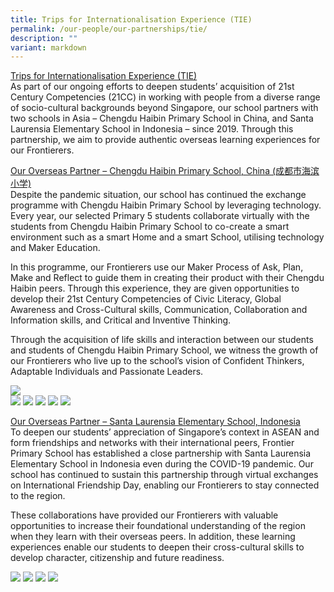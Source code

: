 ```yaml
---
title: Trips for Internationalisation Experience (TIE)
permalink: /our-people/our-partnerships/tie/
description: ""
variant: markdown
---
```

<u>Trips for Internationalisation Experience (TIE)<br></u>
As part of our ongoing efforts to deepen students’ acquisition of 21st Century Competencies (21CC) in working with people from a diverse range of socio-cultural backgrounds beyond Singapore, our school partners with two schools in Asia – Chengdu Haibin Primary School in China, and Santa Laurensia Elementary School in Indonesia – since 2019. Through this partnership, we aim to provide authentic overseas learning experiences for our Frontierers.

<u>Our Overseas Partner – Chengdu Haibin Primary School, China (成都市海滨小学)<br></u>
Despite the pandemic situation, our school has continued the exchange programme with Chengdu Haibin Primary School by leveraging technology. Every year, our selected Primary 5 students collaborate virtually with the students from Chengdu Haibin Primary School to co-create a smart environment such as a smart Home and a smart School, utilising technology and Maker Education.&nbsp;

In this programme, our Frontierers use our Maker Process of Ask, Plan, Make and Reflect to guide them in creating their product with their Chengdu Haibin peers. Through this experience, they are given opportunities to develop their 21st Century Competencies of Civic Literacy, Global Awareness and Cross-Cultural skills, Communication, Collaboration and Information skills, and Critical and Inventive Thinking.

Through the acquisition of life skills and interaction between our students and students of Chengdu Haibin Primary School, we witness the growth of our Frontierers who live up to the school’s vision of Confident Thinkers, Adaptable Individuals and 
Passionate Leaders.

![](/images/chengdu1.jpeg)<br>
![](/images/chengdu2.jpeg)
![](/images/chengdu3.jpeg)
![](/images/chengdu4.jpeg)
![](/images/chengdu5.jpeg)
![](/images/chengdu6.jpeg)


   
<u>Our Overseas Partner – Santa Laurensia Elementary School, Indonesia<br></u>
To deepen our students’ appreciation of Singapore’s context in ASEAN and form friendships and networks with their international peers, Frontier Primary School has established a close partnership with Santa Laurensia Elementary School in Indonesia even during the COVID-19 pandemic. Our school has continued to sustain this partnership through virtual exchanges on International Friendship Day, enabling our Frontierers to stay connected to the region.

These collaborations have provided our Frontierers with valuable opportunities to increase their foundational understanding of the region when they learn with their overseas peers. In addition, these learning experiences enable our students to deepen their cross-cultural skills to develop character, citizenship and future readiness.

![](/images/ifd%20pandemic%20times.png)
![](/images/ifd%20prepandemic%20-%20visit%20to%20indonesia.JPG)
![](/images/ifd%20prepandemic%201%20-%20visit%20to%20fps.jpg)
![](/images/ifd%20prepandemic%202%20-%20%20visit%20to%20fps.jpg)